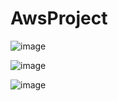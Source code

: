 # AwsProject

![image](https://github.com/user-attachments/assets/394aaf9f-d4d0-4d11-903f-c3bc54141c13)

![image](https://github.com/user-attachments/assets/40094fb8-d11d-4a15-89fc-f0ab0d6e2d00)

![image](https://github.com/user-attachments/assets/935b7092-65b1-4ed7-827b-df8b3ccb7fa2)

